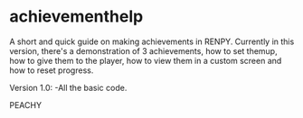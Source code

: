 # achievementhelp

A short and quick guide on making achievements in RENPY.
Currently in this version, there's a demonstration of 3 achievements, how to set themup, how to give them to the player, how to view them in a custom screen and how to
reset progress.

Version 1.0:
-All the basic code.

PEACHY
